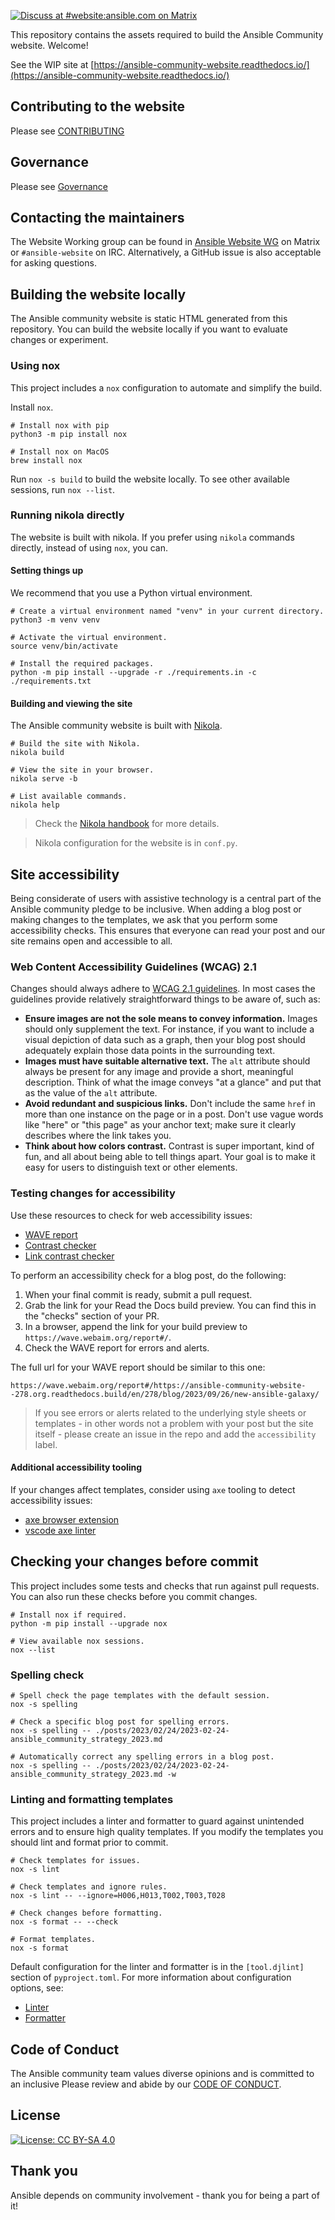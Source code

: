 [![Discuss at #website:ansible.com on Matrix](https://img.shields.io/matrix/website:ansible.com.svg?server_fqdn=ansible-accounts.ems.host&label=Discuss%20at%20%23website:ansible.com&logo=matrix)](https://matrix.to/#/#website:ansible.com)

This repository contains the assets required to build the Ansible Community website. Welcome!

See the WIP site at [https://ansible-community-website.readthedocs.io/](https://ansible-community-website.readthedocs.io/)

## Contributing to the website

Please see [CONTRIBUTING](CONTRIBUTING.md)

## Governance

Please see [Governance](CONTRIBUTING.md#Governance)

## Contacting the maintainers

The Website Working group can be found in [Ansible Website WG](https://matrix.to/#/#website:ansible.com) on Matrix
or ``#ansible-website`` on IRC. Alternatively, a GitHub issue is also acceptable for asking
questions.

## Building the website locally

The Ansible community website is static HTML generated from this repository.
You can build the website locally if you want to evaluate changes or experiment.

### Using nox

This project includes a ``nox`` configuration to automate and simplify the build.

Install ``nox``.

    # Install nox with pip
    python3 -m pip install nox

    # Install nox on MacOS
    brew install nox

Run ``nox -s build`` to build the website locally.
To see other available sessions, run ``nox --list``.

### Running nikola directly

The website is built with nikola.
If you prefer using ``nikola`` commands directly, instead of using ``nox``, you can.

#### Setting things up

We recommend that you use a Python virtual environment.

    # Create a virtual environment named "venv" in your current directory.
    python3 -m venv venv

    # Activate the virtual environment.
    source venv/bin/activate

    # Install the required packages.
    python -m pip install --upgrade -r ./requirements.in -c ./requirements.txt

#### Building and viewing the site

The Ansible community website is built with [Nikola](https://getnikola.com/).

    # Build the site with Nikola.
    nikola build

    # View the site in your browser.
    nikola serve -b

    # List available commands.
    nikola help

> Check the [Nikola handbook](https://getnikola.com/handbook.html) for more details.

> Nikola configuration for the website is in ``conf.py``.

## Site accessibility

Being considerate of users with assistive technology is a central part of the Ansible community pledge to be inclusive.
When adding a blog post or making changes to the templates, we ask that you perform some accessibility checks.
This ensures that everyone can read your post and our site remains open and accessible to all.

### Web Content Accessibility Guidelines (WCAG) 2.1

Changes should always adhere to [WCAG 2.1 guidelines](https://www.w3.org/TR/WCAG21/).
In most cases the guidelines provide relatively straightforward things to be aware of, such as:

- **Ensure images are not the sole means to convey information.**
  Images should only supplement the text.
  For instance, if you want to include a visual depiction of data such as a graph, then your blog post should adequately explain those data points in the surrounding text.
- **Images must have suitable alternative text.**
  The `alt` attribute should always be present for any image and provide a short, meaningful description.
  Think of what the image conveys "at a glance" and put that as the value of the `alt` attribute.
- **Avoid redundant and suspicious links.**
  Don't include the same `href` in more than one instance on the page or in a post.
  Don't use vague words like "here" or "this page" as your anchor text; make sure it clearly describes where the link takes you.
- **Think about how colors contrast.**
  Contrast is super important, kind of fun, and all about being able to tell things apart.
  Your goal is to make it easy for users to distinguish text or other elements.

### Testing changes for accessibility

Use these resources to check for web accessibility issues:

- [WAVE report](https://wave.webaim.org/)
- [Contrast checker](https://webaim.org/resources/contrastchecker/)
- [Link contrast checker](https://webaim.org/resources/linkcontrastchecker/)

To perform an accessibility check for a blog post, do the following:

1. When your final commit is ready, submit a pull request.
2. Grab the link for your Read the Docs build preview.
   You can find this in the "checks" section of your PR.
3. In a browser, append the link for your build preview to `https://wave.webaim.org/report#/`.
4. Check the WAVE report for errors and alerts.

The full url for your WAVE report should be similar to this one:

```
https://wave.webaim.org/report#/https://ansible-community-website--278.org.readthedocs.build/en/278/blog/2023/09/26/new-ansible-galaxy/
```

> If you see errors or alerts related to the underlying style sheets or templates - in other words not a problem with your post but the site itself - please create an issue in the repo and add the `accessibility` label.

#### Additional accessibility tooling

If your changes affect templates, consider using `axe` tooling to detect accessibility issues:

- [axe browser extension](https://www.deque.com/axe/browser-extensions/)
- [vscode axe linter](https://marketplace.visualstudio.com/items?itemName=deque-systems.vscode-axe-linter)

## Checking your changes before commit

This project includes some tests and checks that run against pull requests.
You can also run these checks before you commit changes.

    # Install nox if required.
    python -m pip install --upgrade nox

    # View available nox sessions.
    nox --list

### Spelling check

    # Spell check the page templates with the default session.
    nox -s spelling

    # Check a specific blog post for spelling errors.
    nox -s spelling -- ./posts/2023/02/24/2023-02-24-ansible_community_strategy_2023.md

    # Automatically correct any spelling errors in a blog post.
    nox -s spelling -- ./posts/2023/02/24/2023-02-24-ansible_community_strategy_2023.md -w

### Linting and formatting templates

This project includes a linter and formatter to guard against unintended errors and to ensure high quality templates.
If you modify the templates you should lint and format prior to commit.

    # Check templates for issues.
    nox -s lint

    # Check templates and ignore rules.
    nox -s lint -- --ignore=H006,H013,T002,T003,T028

    # Check changes before formatting.
    nox -s format -- --check

    # Format templates.
    nox -s format

Default configuration for the linter and formatter is in the ``[tool.djlint]`` section of ``pyproject.toml``.
For more information about configuration options, see:

- [Linter](https://www.djlint.com/docs/linter/)
- [Formatter](https://www.djlint.com/docs/formatter/)



## Code of Conduct

The Ansible community team values diverse opinions and is committed to an inclusive
Please review and abide by our [CODE OF CONDUCT](CODE_OF_CONDUCT.md).

## License

[![License: CC BY-SA 4.0](https://licensebuttons.net/l/by-sa/4.0/80x15.png)](https://creativecommons.org/licenses/by-sa/4.0/)

## Thank you

Ansible depends on community involvement - thank you for being a part of it!

